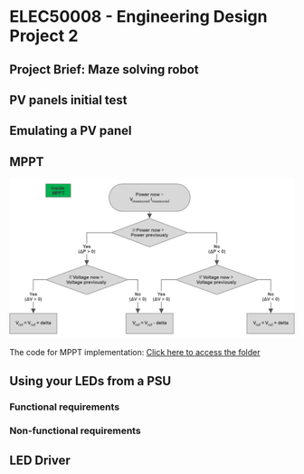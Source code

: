 # ELEC50008 - Engineering Design Project 2
## Project Brief: Maze solving robot
## PV panels initial test



## Emulating a PV panel


## MPPT
![MPPT Flowchart](https://github.com/EBB-Imperial/EBB-SMPS/blob/main/MPPT.png)

The code for MPPT implementation:
[Click here to access the folder](https://github.com/EBB-Imperial/EBB-SMPS/tree/main/MPPT)

## Using your LEDs from a PSU

### Functional requirements


### Non-functional requirements





## LED Driver 





